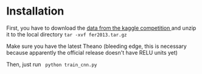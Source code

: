 # Installation
First, you have to download the [data from the kaggle competition ](https://www.kaggle.com/c/challenges-in-representation-learning-facial-expression-recognition-challenge/data) and unzip it to the local directory
    ``tar -xvf fer2013.tar.gz``

Make sure you have the latest Theano (bleeding edge, this is necessary because apparently the official release doesn't have RELU units yet) 

Then, just run
    `` python train_cnn.py``
